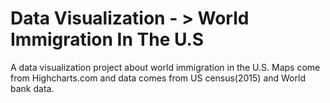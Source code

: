 # Data Visualization - > World Immigration In The U.S 
A data visualization project about world immigration in the U.S. Maps come from Highcharts.com and data comes from US census(2015) and World bank data.
